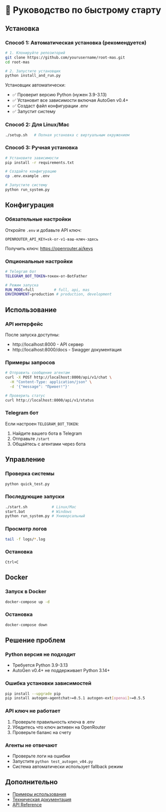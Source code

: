 # 🚀 Руководство по быстрому старту

## Установка

### Способ 1: Автоматическая установка (рекомендуется)

```bash
# 1. Клонируйте репозиторий
git clone https://github.com/yourusername/root-mas.git
cd root-mas

# 2. Запустите установщик
python install_and_run.py
```

Установщик автоматически:
- ✅ Проверит версию Python (нужен 3.9-3.13)
- ✅ Установит все зависимости включая AutoGen v0.4+
- ✅ Создаст файл конфигурации .env
- ✅ Запустит систему

### Способ 2: Для Linux/Mac

```bash
./setup.sh   # Полная установка с виртуальным окружением
```

### Способ 3: Ручная установка

```bash
# Установите зависимости
pip install -r requirements.txt

# Создайте конфигурацию
cp .env.example .env

# Запустите систему
python run_system.py
```

## Конфигурация

### Обязательные настройки

Откройте `.env` и добавьте API ключ:
```
OPENROUTER_API_KEY=sk-or-v1-ваш-ключ-здесь
```

Получить ключ: https://openrouter.ai/keys

### Опциональные настройки

```bash
# Telegram бот
TELEGRAM_BOT_TOKEN=токен-от-BotFather

# Режим запуска
RUN_MODE=full         # full, api, mas
ENVIRONMENT=production # production, development
```

## Использование

### API интерфейс

После запуска доступны:
- http://localhost:8000 - API сервер
- http://localhost:8000/docs - Swagger документация

### Примеры запросов

```bash
# Отправить сообщение агентам
curl -X POST http://localhost:8000/api/v1/chat \
  -H "Content-Type: application/json" \
  -d '{"message": "Привет!"}'

# Проверить статус
curl http://localhost:8000/api/v1/status
```

### Telegram бот

Если настроен `TELEGRAM_BOT_TOKEN`:
1. Найдите вашего бота в Telegram
2. Отправьте `/start`
3. Общайтесь с агентами через бота

## Управление

### Проверка системы
```bash
python quick_test.py
```

### Последующие запуски
```bash
./start.sh           # Linux/Mac
start.bat            # Windows  
python run_system.py # Универсальный
```

### Просмотр логов
```bash
tail -f logs/*.log
```

### Остановка
```
Ctrl+C
```

## Docker

### Запуск в Docker
```bash
docker-compose up -d
```

### Остановка
```bash
docker-compose down
```

## Решение проблем

### Python версия не подходит
- Требуется Python 3.9-3.13
- AutoGen v0.4+ не поддерживает Python 3.14+

### Ошибка установки зависимостей
```bash
pip install --upgrade pip
pip install autogen-agentchat>=0.5.1 autogen-ext[openai]>=0.5.5
```

### API ключ не работает
1. Проверьте правильность ключа в .env
2. Убедитесь что ключ активен на OpenRouter
3. Проверьте баланс на счету

### Агенты не отвечают
- Проверьте логи на ошибки
- Запустите `python test_autogen_v04.py`
- Система автоматически использует fallback режим

## Дополнительно

- [Примеры использования](examples/)
- [Техническая документация](docs/)
- [API Reference](http://localhost:8000/docs)
